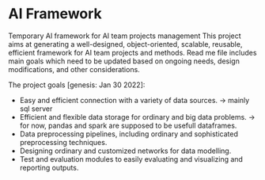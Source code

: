 # AI Framework
Temporary AI framework for AI team projects management
This project aims at generating a well-designed, object-oriented, scalable, reusable, efficient framework for AI team projects and methods.
Read me file includes main goals which need to be updated based on ongoing needs, design modifications, and other considerations.

The project goals [genesis: Jan 30 2022]:
- Easy and efficient connection with a variety of data sources. -> mainly sql server
- Efficient and flexible data storage for ordinary and big data problems. ->  for now, pandas and spark are supposed to be usefull dataframes.
- Data preprocessing pipelines, including ordinary and sophisticated preprocessing techniques.
- Designing ordinary and customized networks for data modelling. 
- Test and evaluation modules to easily evaluating and visualizing and reporting outputs.
